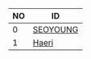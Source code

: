 |NO|ID|
|-|-|
|0|[SEOYOUNG](https://github.com/Seo-Young/sos-master)|
|1|[Haeri](https://github.com/yayyhr/sos-master)|
